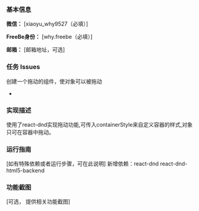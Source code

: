 ### 基本信息
**微信：** [xiaoyu_why9527（必填）]

**FreeBe身份：** [why.freebe（必填）]

**邮箱：** [邮箱地址，可选]

### 任务 Issues
创建一个拖动的组件，使对象可以被拖动

- 

### 实现描述
使用了react-dnd实现拖动功能,可传入containerStyle来自定义容器的样式,对象只可在容器中拖动。

### 运行指南
[如有特殊依赖或者运行步骤，可在此说明]
新增依赖：react-dnd  react-dnd-html5-backend

### 功能截图
[可选， 提供相关功能截图]
